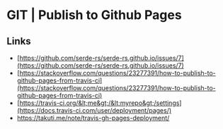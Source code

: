 # GIT \| Publish to Github Pages

## Links

* [https://github.com/serde-rs/serde-rs.github.io/issues/7](https://github.com/serde-rs/serde-rs.github.io/issues/7)
* [https://stackoverflow.com/questions/23277391/how-to-publish-to-github-pages-from-travis-ci](https://stackoverflow.com/questions/23277391/how-to-publish-to-github-pages-from-travis-ci)
* [https://travis-ci.org/&lt;me&gt;/&lt;myrepo&gt;/settings](https://docs.travis-ci.com/user/deployment/pages/)
* https://takuti.me/note/travis-gh-pages-deployment/



